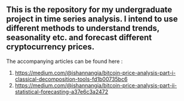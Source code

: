 ## This is the repository for my undergraduate project in time series analysis. I intend to use different methods to understand trends, seasonality etc. and forecast different cryptocurrency prices. 

The accompanying articles can be found here :
1. https://medium.com/@ishannangia/bitcoin-price-analysis-part-i-classical-decomposition-tools-fd1b00735bc6
2. https://medium.com/@ishannangia/bitcoin-price-analysis-part-ii-statistical-forecasting-a37e6c3a2472


